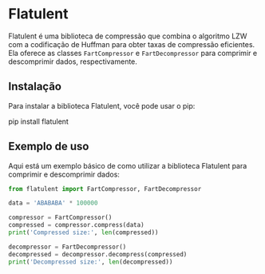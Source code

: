 # Flatulent

Flatulent é uma biblioteca de compressão que combina o algoritmo LZW com a codificação de Huffman para obter taxas de compressão eficientes. Ela oferece as classes `FartCompressor` e `FartDecompressor` para comprimir e descomprimir dados, respectivamente.

## Instalação

Para instalar a biblioteca Flatulent, você pode usar o pip:

pip install flatulent


## Exemplo de uso

Aqui está um exemplo básico de como utilizar a biblioteca Flatulent para comprimir e descomprimir dados:

```python
from flatulent import FartCompressor, FartDecompressor

data = 'ABABABA' * 100000

compressor = FartCompressor()
compressed = compressor.compress(data)
print('Compressed size:', len(compressed))

decompressor = FartDecompressor()
decompressed = decompressor.decompress(compressed)
print('Decompressed size:', len(decompressed))
